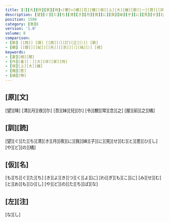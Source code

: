 ```yaml
---
title: [（][大][伴][家][持]<[攀]>[橘][花][贈][坂][上][大][嬢][歌][一][首][[并][短][歌]][）][反][歌]
description: [望][ぐ][た][ち][清][き][月][夜][に][我][妹][子][に][見][せ][む][と][思][ひ][し][や][ど][の][橘]
position: 1508
category: [巻]8
version: '1.0'
volume: 8
comparison:
- [歌] [[西]] [謌] [[西][（][訂][正][）]] [歌]
- [覩] [[類]][[紀]][[矢]][[京]][（][塙][）] [視]
keywords:
- [夏][相][聞]
- [作][者][：][大][伴][家][持]
- [坂][上][大][嬢]
- [贈][答]
- [植][物]
---
```


## [原][文]

[望][降] [清][月][夜][尓] [吾][妹][兒][尓] [令][覩][常][念][之] [屋][前][之][橘]

## [訓][読]

[望][ぐ][た][ち][清][き][月][夜][に][我][妹][子][に][見][せ][む][と][思][ひ][し][や][ど][の][橘]

## [仮][名]

[も][ち][ぐ][た][ち] [き][よ][き][つ][く][よ][に] [わ][ぎ][も][こ][に] [み][せ][む][と][お][も][ひ][し] [や][ど][の][た][ち][ば][な]

## [左][注]

[な][し]
